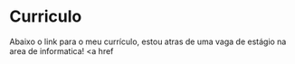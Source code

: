 # Curriculo

Abaixo o link para o meu currículo, estou atras de uma vaga de estágio na area de informatica!
<a href 

